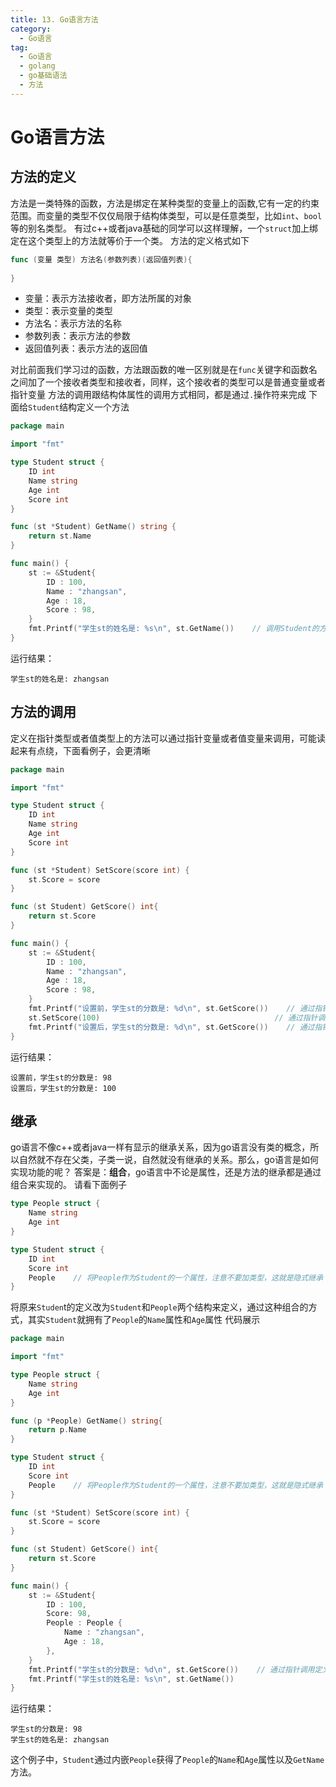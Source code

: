 ```yaml
---
title: 13. Go语言方法
category:
  - Go语言
tag:
  - Go语言
  - golang
  - go基础语法
  - 方法
---
```


# **Go语言方法**

## **方法的定义**
方法是一类特殊的函数，方法是绑定在某种类型的变量上的函数,它有一定的约束范围。而变量的类型不仅仅局限于结构体类型，可以是任意类型，比如`int`、`bool`等的别名类型。
有过c++或者java基础的同学可以这样理解，一个`struct`加上绑定在这个类型上的方法就等价于一个类。
方法的定义格式如下

```go
func (变量 类型) 方法名(参数列表)(返回值列表){
    
}   
```

- 变量：表示方法接收者，即方法所属的对象
- 类型：表示变量的类型
- 方法名：表示方法的名称
- 参数列表：表示方法的参数
- 返回值列表：表示方法的返回值

对比前面我们学习过的函数，方法跟函数的唯一区别就是在`func`关键字和函数名之间加了一个接收者类型和接收者，同样，这个接收者的类型可以是普通变量或者指针变量
方法的调用跟结构体属性的调用方式相同，都是通过`.`操作符来完成
下面给`Student`结构定义一个方法
```go
package main

import "fmt"

type Student struct {
    ID int
    Name string
    Age int
    Score int
}

func (st *Student) GetName() string {
    return st.Name
}

func main() {
    st := &Student{
        ID : 100,
        Name : "zhangsan",
        Age : 18,
        Score : 98,
    }
    fmt.Printf("学生st的姓名是: %s\n", st.GetName())    // 调用Student的方法GetName
}
```
运行结果：
```
学生st的姓名是: zhangsan
```

## **方法的调用**
定义在指针类型或者值类型上的方法可以通过指针变量或者值变量来调用，可能读起来有点绕，下面看例子，会更清晰
```go
package main

import "fmt"

type Student struct {
    ID int
    Name string
    Age int
    Score int
}

func (st *Student) SetScore(score int) {
    st.Score = score
}

func (st Student) GetScore() int{
    return st.Score
}

func main() {
    st := &Student{
        ID : 100,
        Name : "zhangsan",
        Age : 18,
        Score : 98,
    }
    fmt.Printf("设置前，学生st的分数是: %d\n", st.GetScore())    // 通过指针调用定义在值类型的方法GetScore
    st.SetScore(100)                                       // 通过指针调用定义在指针类型上的方法
    fmt.Printf("设置后，学生st的分数是: %d\n", st.GetScore())    // 通过指针调用定义在值类型的方法GetScore
}   
```
运行结果：
```
设置前，学生st的分数是: 98
设置后，学生st的分数是: 100
```
## **继承**
go语言不像c++或者java一样有显示的继承关系，因为go语言没有类的概念，所以自然就不存在父类，子类一说，自然就没有继承的关系。那么，go语言是如何实现功能的呢？
答案是：**组合**，go语言中不论是属性，还是方法的继承都是通过组合来实现的。
请看下面例子
```go
type People struct {
    Name string
    Age int
}

type Student struct {
    ID int
    Score int
    People    // 将People作为Student的一个属性，注意不要加类型，这就是隐式继承
}
```
将原来`Studen`t的定义改为`Student`和`People`两个结构来定义，通过这种组合的方式，其实`Student`就拥有了`People`的`Name`属性和`Age`属性
代码展示
```go
package main

import "fmt"

type People struct {
    Name string
    Age int
}

func (p *People) GetName() string{
    return p.Name
}

type Student struct {
    ID int
    Score int
    People    // 将People作为Student的一个属性，注意不要加类型，这就是隐式继承
}

func (st *Student) SetScore(score int) {
    st.Score = score
}

func (st Student) GetScore() int{
    return st.Score
}

func main() {
    st := &Student{
        ID : 100,
        Score: 98,
        People : People {
            Name : "zhangsan",
            Age : 18,
        },
    }
    fmt.Printf("学生st的分数是: %d\n", st.GetScore())    // 通过指针调用定义在值类型的方法GetScore                                         // 通过指针调用定义在指针类型上的方法
    fmt.Printf("学生st的姓名是: %s\n", st.GetName())
}
```
运行结果：
```
学生st的分数是: 98
学生st的姓名是: zhangsan
```
这个例子中，`Student`通过内嵌`People`获得了`People`的`Name`和`Age`属性以及`GetName`方法。








